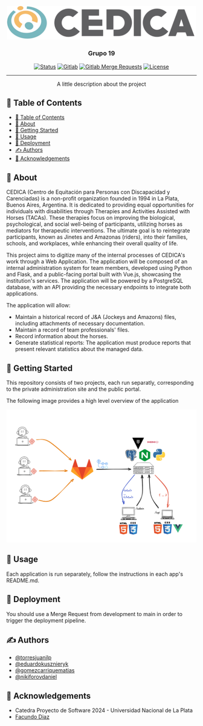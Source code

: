 <p align="center">
  <a href="" rel="noopener">
 <img width=500px height="auto" src="/admin/static/assets/cedica_isologotipo.png" alt="Project logo" style="margin-right: auto; margin-left: auto"></a>
</p>

<h3 align="center">Grupo 19</h3>

<div align="center">

[![Status](https://img.shields.io/badge/status-active-success.svg)]()
[![Gitlab](https://img.shields.io/github/issues/kylelobo/The-Documentation-Compendium.svg)](https://gitlab.catedras.linti.unlp.edu.ar/proyecto2024/proyectos/grupo19/code/-/issues)
[![Gitlab Merge Requests](https://img.shields.io/github/issues-pr/kylelobo/The-Documentation-Compendium.svg)](https://gitlab.catedras.linti.unlp.edu.ar/proyecto2024/proyectos/grupo19/code/-/merge_requests)
[![License](https://img.shields.io/badge/license-MIT-blue.svg)](/LICENSE)

</div>

---

<p align="center">A little description about the project
    <br> 
</p>

## 📝 Table of Contents

- [📝 Table of Contents](#-table-of-contents)
- [🧐 About ](#-about-)
- [🏁 Getting Started ](#-getting-started-)
- [🎈 Usage ](#-usage-)
- [🚀 Deployment ](#-deployment-)
- [✍️ Authors ](#️-authors-)
- [🎉 Acknowledgements ](#-acknowledgements-)

## 🧐 About <a name = "about"></a>
CEDICA (Centro de Equitación para Personas con Discapacidad y Carenciadas) is a non-profit organization founded in 1994 in La Plata, Buenos Aires, Argentina. It is dedicated to providing equal opportunities for individuals with disabilities through Therapies and Activities Assisted with Horses (TACAs). These therapies focus on improving the biological, psychological, and social well-being of participants, utilizing horses as mediators for therapeutic interventions. The ultimate goal is to reintegrate participants, known as Jinetes and Amazonas (riders), into their families, schools, and workplaces, while enhancing their overall quality of life.

This project aims to digitize many of the internal processes of CEDICA's work through a Web Application. The application will be composed of an internal administration system for team members, developed using Python and Flask, and a public-facing portal built with Vue.js, showcasing the institution's services. The application will be powered by a PostgreSQL database, with an API providing the necessary endpoints to integrate both applications.


The application will allow:
- Maintain a historical record of J&A (Jockeys and Amazons) files, including attachments of necessary documentation.
- Maintain a record of team professionals' files.
- Record information about the horses.
- Generate statistical reports: The application must produce reports that present relevant statistics about the managed data.

## 🏁 Getting Started <a name = "getting_started"></a>
This repository consists of two projects, each run separatly, corresponding to the private administration site and the public portal.

The following image provides a high level overview of the application
<p align="center">
  <a href="" rel="noopener">
 <img max-width=400px max-height="auto" src="docs/infraestructura.png" alt="Project logo"></a>
</p>

## 🎈 Usage <a name="usage"></a>

Each application is run separately, follow the instructions in each app's README.md.

## 🚀 Deployment <a name = "deployment"></a>

You should use a Merge Request from development to main in order to trigger the deployment pipeline.

## ✍️ Authors <a name = "authors"></a>

- [@torresjuanilp](https://gitlab.catedras.linti.unlp.edu.ar/torresjuanilp)
- [@eduardokusznieryk](https://gitlab.catedras.linti.unlp.edu.ar/eduardokusznieryk )
- [@gomezcarriquematias](https://gitlab.catedras.linti.unlp.edu.ar/gomezcarriquematias)
- [@nikiforovdaniel](https://gitlab.catedras.linti.unlp.edu.ar/nikiforovdaniel)

## 🎉 Acknowledgements <a name = "acknowledgement"></a>

- Catedra Proyecto de Software 2024 - Universidad Nacional de La Plata
- [Facundo Diaz]("")